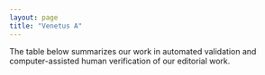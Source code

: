 ```yaml
---
layout: page
title: "Venetus A"
---
```



The table below summarizes our work in automated validation and computer-assisted human verification of our editorial work.
